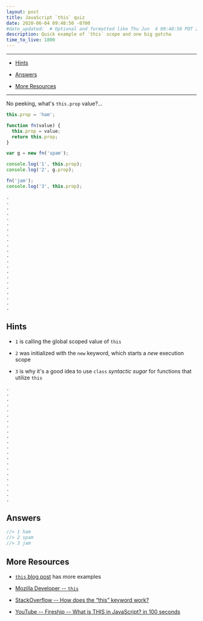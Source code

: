```yaml
---
layout: post
title: JavaScript `this` quiz
date: 2020-06-04 09:48:50 -0700
#date_updated:  # Optional and formatted like Thu Jun  4 09:48:50 PDT 2020 above
description: Quick example of `this` scope and one big gotcha
time_to_live: 1800
---
```




------


- [Hints][heading__hints]

- [Answers][heading__answers]

- [More Resources][heading__more_resources]

------



No peeking, what's `this.prop` value?...


```javascript
this.prop = 'ham';

function fn(value) {
  this.prop = value;
  return this.prop;
}

var g = new fn('spam');

console.log('1', this.prop);
console.log('2', g.prop);

fn('jam');
console.log('3', this.prop);
```


```
.
.
.
.
.
.
.
.
.
.
.
.
.
.
.
.
.
.
.
.
.
.
```


## Hints
[heading__hints]: #hints


- `1` is calling the global scoped value of `this`

- `2` was initialized with the `new` keyword, which starts a _new_ execution scope

- `3` is why it's a good idea to use `class` _syntactic sugar_ for functions that utilize `this`


```
.
.
.
.
.
.
.
.
.
.
.
.
.
.
.
.
.
.
.
.
.
.
```


## Answers
[heading__answers]: #answers


```javascript
//> 1 ham
//> 2 spam
//> 3 jam
```


## More Resources
[heading__more_resources]: #more-resources


- [`this` blog post](https://s0ands0.github.io/javascript/this/) has more examples

- [Mozilla Developer -- `this`](https://developer.mozilla.org/en-US/docs/Web/JavaScript/Reference/Operators/this)

- [StackOverflow -- How does the “this” keyword work?](https://stackoverflow.com/questions/3127429/how-does-the-this-keyword-work)

- [YouTube -- Fireship -- What is THIS in JavaScript? in 100 seconds](https://www.youtube.com/watch?v=YOlr79NaAtQ)

